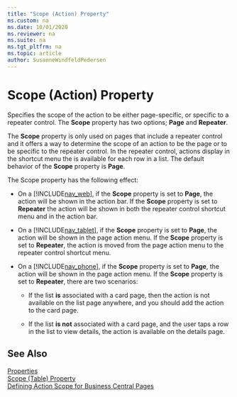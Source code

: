 ```yaml
---
title: "Scope (Action) Property"
ms.custom: na
ms.date: 10/01/2020
ms.reviewer: na
ms.suite: na
ms.tgt_pltfrm: na
ms.topic: article
author: SusanneWindfeldPedersen
---
```


# Scope (Action) Property
Specifies the scope of the action to be either page-specific, or specific to a repeater control. The **Scope** property has two options; **Page** and **Repeater**.  
  
The **Scope** property is only used on pages that include a repeater control and it offers a way to determine the scope of an action to be the page or to be specific to the repeater control. In the repeater control, actions display in the shortcut menu the is available for each row in a list. The default behavior of the **Scope** property is **Page**.
  
 The Scope property has the following effect:  
  
-   On a [!INCLUDE[nav_web](../includes/nav_web_md.md)], if the **Scope** property is set to **Page**, the action will be shown in the action bar. If the **Scope** property is set to **Repeater** the action will be shown in both the repeater control shortcut menu and in the action bar.  
  
-   On a [!INCLUDE[nav_tablet](../includes/nav_tablet_md.md)], if the **Scope** property is set to **Page**, the action will be shown in the page action menu. If the **Scope** property is set to **Repeater**, the action is moved from the page action menu to the repeater control shortcut menu.  
  
-   On a [!INCLUDE[nav_phone](../includes/nav_phone_md.md)], if the **Scope** property is set to **Page**, the action will be shown in the page action menu. If the **Scope** property is set to **Repeater**, there are two scenarios:  
  
    -   If the list **is** associated with a card page, then the action is not available on the list page anywhere, and you should add the action to the card page.  
  
    -   If the list **is not** associated with a card page, and the user taps a row in the list to view details, the action is available on the details page.  
    
  
## See Also  
[Properties](devenv-properties.md)  
[Scope (Table) Property](devenv-scope-table-property.md)  
[Defining Action Scope for Business Central Pages](../devenv-defining-action-scope-for-pages.md)
